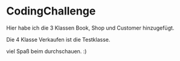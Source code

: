 # CodingChallenge

Hier habe ich die 3 Klassen Book, Shop und Customer hinzugefügt.

Die 4 Klasse Verkaufen ist die Testklasse.

viel Spaß beim durchschauen. :)
